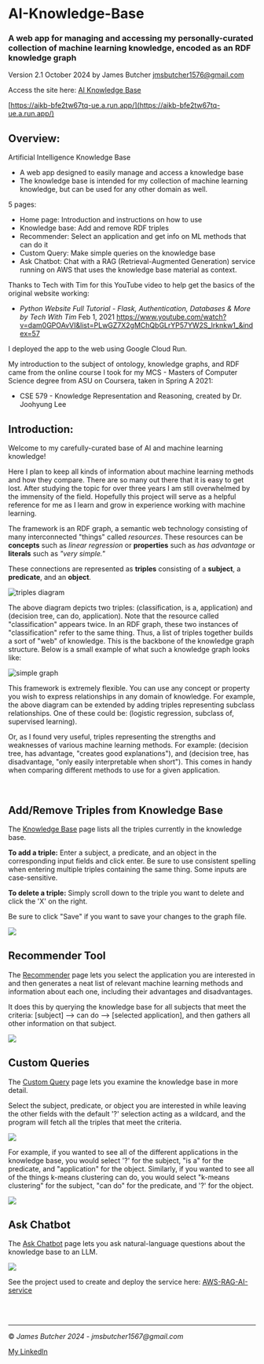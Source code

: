 # AI-Knowledge-Base

### A web app for managing and accessing my personally-curated collection of machine learning knowledge, encoded as an RDF knowledge graph
Version 2.1
October 2024
by James Butcher
jmsbutcher1576@gmail.com

Access the site here: <a href="https://aikb-bfe2tw67tq-ue.a.run.app/" target="_blank" rel="noopener">AI Knowledge Base</a>

[https://aikb-bfe2tw67tq-ue.a.run.app/](https://aikb-bfe2tw67tq-ue.a.run.app/)

## Overview:

Artificial Intelligence Knowledge Base

- A web app designed to easily manage and access a knowledge base
- The knowledge base is intended for my collection of machine learning knowledge, but can be used for any other domain as well.

5 pages:
- Home page: Introduction and instructions on how to use
- Knowledge base: Add and remove RDF triples
- Recommender: Select an application and get info on ML methods that can do it
- Custom Query: Make simple queries on the knowledge base
- Ask Chatbot: Chat with a RAG (Retrieval-Augmented Generation) service running on AWS that uses the knowledge base material as context.

Thanks to Tech with Tim for this YouTube video to help get the basics of the original website working:

- <i>Python Website Full Tutorial - Flask, Authentication, Databases & More by Tech With Tim</i> Feb 1, 2021 https://www.youtube.com/watch?v=dam0GPOAvVI&list=PLwGZ7X2gMChQbGLrYP57YW2S_lrknkw1_&index=57

I deployed the app to the web using Google Cloud Run.

My introduction to the subject of ontology, knowledge graphs, and RDF came from the online course I took
for my MCS - Masters of Computer Science degree from ASU on Coursera, taken in Spring A 2021:
- CSE 579 - Knowledge Representation and Reasoning, created by Dr. Joohyung Lee


## Introduction:

<p>Welcome to my carefully-curated base of AI and machine learning knowledge!</p>
<p>Here I plan to keep all kinds of information about machine learning methods and how they compare. There are so many out there 
   that it is easy to get lost. After studying the topic for over three years I am still overwhelmed by the immensity of the field.
   Hopefully this project will serve as a helpful reference for me as I learn and grow in experience working with machine learning.</p>
<p>The framework is an RDF graph, a semantic web technology consisting of many interconnected "things" called <i>resources</i>.
   These resources can be <b>concepts</b> such as <i>linear regression</i> or <b>properties</b> such as <i>has advantage</i> or 
   <b>literals</b> such as <i>"very simple."</i></p>
<p>These connections are represented as <b>triples</b> consisting of a <b>subject</b>, a <b>predicate</b>, and an <b>object</b>.</p>

<img src="https://github.com/jmsbutcher/machine-learning-knowledge-base/blob/master/website/static/triples_diagram1.png" class="img-fluid" alt="triples diagram">

<p>The above diagram depicts two triples: (classification, is a, application) and (decision tree, can do, application). Note that 
    the resource called "classification" appears twice. In an RDF graph, these two instances of "classification" refer to the same thing. 
    Thus, a list of triples together builds a sort of "web" of knowledge. This is the backbone of the knowledge graph structure.
    Below is a small example of what such a knowledge graph looks like:
</p>

<img src="https://github.com/jmsbutcher/machine-learning-knowledge-base/blob/master/website/static/simple_graph1.png" class="img-fluid" alt="simple graph">

<p>This framework is extremely flexible. You can use any concept or property you wish to express relationships in any domain of knowledge.
    For example, the above diagram can be extended by adding triples representing subclass relationships. One of these could be:
    (logistic regression, subclass of, supervised learning).
</p>
<p>Or, as I found very useful, triples representing the strengths and weaknesses of various machine learning methods. For example:
    (decision tree, has advantage, "creates good explanations"), and (decision tree, has disadvantage, "only easily interpretable when short").
    This comes in handy when comparing different methods to use for a given application.
</p>

<br />

## Add/Remove Triples from Knowledge Base

<p>The <a href="https://aikb-bfe2tw67tq-ue.a.run.app/knowledge-base" target="_blank">Knowledge Base</a> page lists all the triples currently in the knowledge base.</p>
<p><b>To add a triple:</b> Enter a subject, a predicate, and an object in the corresponding input fields and click enter.
Be sure to use consistent spelling when entering multiple triples containing the same thing. Some inputs are case-sensitive.</p>
<p><b>To delete a triple:</b> Simply scroll down to the triple you want to delete and click the 'X' on the right.
<p>Be sure to click "Save" if you want to save your changes to the graph file.</p>

<img src="https://github.com/jmsbutcher/machine-learning-knowledge-base/blob/master/images/knowledgebase_page1.PNG">

<br />

## Recommender Tool

<p>The <a href="https://aikb-bfe2tw67tq-ue.a.run.app/recommender" target="_blank">Recommender</a> page lets you select the application you are interested in and then generates a neat list of relevant
    machine learning methods and information about each one, including their advantages and disadvantages. 
</p>
<p>It does this by querying the knowledge base for all subjects that meet the criteria: [subject] --> can do --> [selected application],
    and then gathers all other information on that subject.
</p>

<img src="https://github.com/jmsbutcher/machine-learning-knowledge-base/blob/master/images/recommender_page1.PNG">

<br />

## Custom Queries

<p>The <a href="https://aikb-bfe2tw67tq-ue.a.run.app/query" target="_blank">Custom Query</a> page lets you examine the knowledge base in more detail.</p>
<p>Select the subject, predicate, or object you are interested in while leaving the other fields with the default '?'
    selection acting as a wildcard, and the program will fetch all the triples that meet the criteria.
</p>

<img src="https://github.com/jmsbutcher/machine-learning-knowledge-base/blob/master/images/query_page1.PNG">

<p>For example, if you wanted to see all of the different applications in the knowledge base, you would
    select '?' for the subject, "is a" for the predicate, and "application" for the object. Similarly, if 
    you wanted to see all of the things k-means clustering can do, you would select "k-means clustering" for 
    the subject, "can do" for the predicate, and '?' for the object.
</p>

<img src="https://github.com/jmsbutcher/machine-learning-knowledge-base/blob/master/images/query_page2.PNG">

<br />

## Ask Chatbot

<p>The <a href="https://aikb-bfe2tw67tq-ue.a.run.app/query-rag" target="_blank">Ask Chatbot</a> page lets you ask natural-language questions about the knowledge base to an LLM.</p>

<img src="https://github.com/jmsbutcher/AWS-RAG-AI-service/blob/main/readmeImages/usageScreenshot.png">

<p>See the project used to create and deploy the service here: <a href="https://github.com/jmsbutcher/AWS-RAG-AI-service/" target="_blank">AWS-RAG-AI-service</a></p>



<br />
<br />

<hr>

<p>&copy; <i>James Butcher 2024 - jmsbutcher1567@gmail.com</i></p>

[My LinkedIn](https://www.linkedin.com/in/james-butcher-275a2080/)
